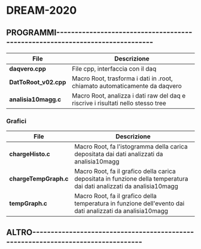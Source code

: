 # DREAM-2020




## PROGRAMMI-----------------------------------------------------------------------------
File|Descrizione
-|-
**daqvero.cpp** 				|	 File cpp, interfaccia con il daq
**DatToRoot_v02.cpp**   |  Macro Root, trasforma i dati in .root, chiamato automaticamente da daqvero
**analisia10magg.c**    |  Macro Root, analizza i dati raw del daq e riscrive i risultati nello stesso tree

### Grafici
File|Descrizione
-|-
**chargeHisto.c**       |  Macro Root, fa l'istogramma della carica depositata dai dati analizzati da analisia10magg
**chargeTempGraph.c**   |  Macro Root, fa il grafico della carica depositata in funzione della temperatura dai dati analizzati da analisia10magg
**tempGraph.c**					|	 Macro Root, fa il grafico della temperatura in funzione dell'evento dai dati analizzati da analisia10magg


## ALTRO---------------------------------------------------------------------------------


